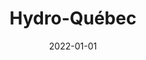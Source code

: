---
title: Hydro-Québec 

summary: Energy Trading
tags:
  - industry
date: 2022-01-01
external_link: https://www.hydroquebec.com
---